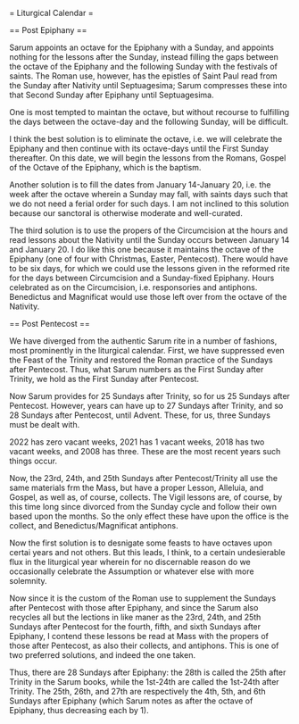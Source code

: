 = Liturgical Calendar =

== Post Epiphany ==

Sarum appoints an octave for the Epiphany with a Sunday, and appoints nothing for the lessons after the Sunday, instead filling the gaps between the octave of the Epiphany and the following Sunday with the festivals of saints. The Roman use, however, has the epistles of Saint Paul read from the Sunday after Nativity until Septuagesima; Sarum compresses these into that Second Sunday after Epiphany until Septuagesima.

One is most tempted to maintan the octave, but without recourse to fulfilling the days between the octave-day and the following Sunday, will be difficult. 

I think the best solution is to eliminate the octave, i.e. we will celebrate the Epiphany and then continue with its octave-days until the First Sunday thereafter. On this date, we will begin the lessons from the Romans, Gospel of the Octave of the Epiphany, which is the baptism.

Another solution is to fill the dates from January 14-January 20, i.e. the week after the octave wherein a Sunday may fall, with saints days such that we do not need a ferial order for such days. I am not inclined to this solution because our sanctoral is otherwise moderate and well-curated.

The third solution is to use the propers of the Circumcision at the hours and read lessons about the Nativity until the Sunday occurs between January 14 and January 20. I do like this one because it maintains the octave of the Epiphany (one of four with Christmas, Easter, Pentecost). There would have to be six days, for which we could use the lessons given in the reformed rite for the days between Circumcision and a Sunday-fixed Epiphany. Hours celebrated as on the Circumcision, i.e. responsories and antiphons. Benedictus and Magnificat would use those left over from the octave of the Nativity.

== Post Pentecost ==

We have diverged from the authentic Sarum rite in a number of fashions, most prominently in the liturgical calendar. First, we have suppressed even the Feast of the Trinity and restored the Roman practice of the Sundays after Pentecost. Thus, what Sarum numbers as the First Sunday after Trinity, we hold as the First Sunday after Pentecost.

Now Sarum provides for 25 Sundays after Trinity, so for us 25 Sundays after Pentecost. However, years can have up to 27 Sundays after Trinity, and so 28 Sundays after Pentecost, until Advent. These, for us, three Sundays must be dealt with.

2022 has zero vacant weeks, 2021 has 1 vacant weeks, 2018 has two vacant weeks, and 2008 has three. These are the most recent years such things occur. 

Now, the 23rd, 24th, and 25th Sundays after Pentecost/Trinity all use the same materials frm the Mass, but have a proper Lesson, Alleluia, and Gospel, as well as, of course, collects. The Vigil lessons are, of course, by this time long since divorced from the Sunday cycle and follow their own based upon the months. So the only effect these have upon the office is the collect, and Benedictus/Magnificat antiphons.

Now the first solution is to desnigate some feasts to have octaves upon certai years and not others. But this leads, I think, to a certain undesierable flux in the liturgical year wherein for no discernable reason do we occasionally celebrate the Assumption or whatever else with more solemnity. 

Now since it is the custom of the Roman use to supplement the Sundays after Pentecost with those after Epiphany, and since the Sarum also recycles all but the lections in like maner as the 23rd, 24th, and 25th Sundays after Pentecost for the fourth, fifth, and sixth Sundays after Epiphany, I contend these lessons be read at Mass with the propers of those after Pentecost, as also their collects, and antiphons. This is one of two preferred solutions, and indeed the one taken.

Thus, there are 28 Sundays after Epiphany: the 28th is called the 25th after Trinity in the Sarum books, while the 1st-24th are called the 1st-24th after Trinity. The 25th, 26th, and 27th are respectively the 4th, 5th, and 6th Sundays after Epiphany (which Sarum notes as after the octave of Epiphany, thus decreasing each by 1).